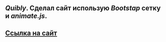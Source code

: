 ## ***Quibly***. Сделал сайт использую ***Bootstap*** сетку и ***animate.js***.
## [Ссылка на сайт](https://quibly.netlify.app/)
